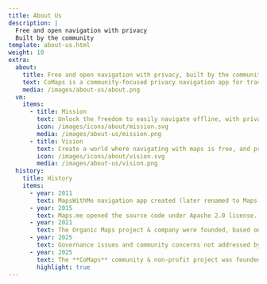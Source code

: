 ```yaml
---
title: About Us
description: |
  Free and open navigation with privacy  
  Built by the community
template: about-us.html
weight: 10
extra:
  about:
    title: Free and open navigation with privacy, built by the community
    text: CoMaps is a community-focused privacy navigation app for travelers - drivers, hikers, and cyclists. It uses the crowd-sourced OpenStreetMap data with contributors from all over the globe. It offers navigation with privacy - no identifying people and no data collection. CoMaps features can operate without an active internet connection for offline navigation at urban or distant locations, where cellular service is not available. CoMaps is an open-source project, and prioritizes community development.
    media: /images/about-us/about.png
  vm:
    items:
      - title: Mission
        text: Unlock the freedom to easily navigate offline, with privacy-focused maps for drivers, hikers, and cyclists, powered by the community.
        icon: /images/icons/about/mission.svg
        media: /images/about-us/mission.png
      - title: Vision
        text: Create a world where navigating with maps is free, and privacy by default is the top choice on the planet.
        icon: /images/icons/about/vision.svg
        media: /images/about-us/vision.png
  history:
    title: History
    items:
      - year: 2011
        text: MapsWithMe navigation app created (later renamed to Maps.me)
      - year: 2015
        text: Maps.me opened the source code under Apache 2.0 license.
      - year: 2021
        text: The Organic Maps project & company were founded, based on the Maps.Me source code.
      - year: 2025
        text: Governance issues and community concerns not addressed by company shareholders stalled the development of Organic Maps for months.
      - year: 2025
        text: The **CoMaps** community & non-profit project was founded by former Organic Maps contributors, based on the Organic Maps source code.
        highlight: true
---
```

